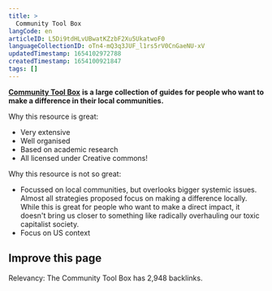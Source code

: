 ```yaml
---
title: >
  Community Tool Box
langCode: en
articleID: L5Di9tdHLvUBwatKZzbF2Xu5UkatwoF0
languageCollectionID: oTn4-mQ3q3JUF_l1rs5rV0CnGaeNU-xV
updatedTimestamp: 1654102972788
createdTimestamp: 1654100921847
tags: []
---
```


[**Community Tool Box**](https://ctb.ku.edu/en) **is a large collection of guides for people who want to make a difference in their local communities.**

Why this resource is great:

-   Very extensive
-   Well organised
-   Based on academic research
-   All licensed under Creative commons!

Why this resource is not so great:

-   Focussed on local communities, but overlooks bigger systemic issues. Almost all strategies proposed focus on making a difference locally. While this is great for people who want to make a direct impact, it doesn't bring us closer to something like radically overhauling our toxic capitalist society.
-   Focus on US context

## Improve this page

Relevancy: The Community Tool Box has 2,948 backlinks.